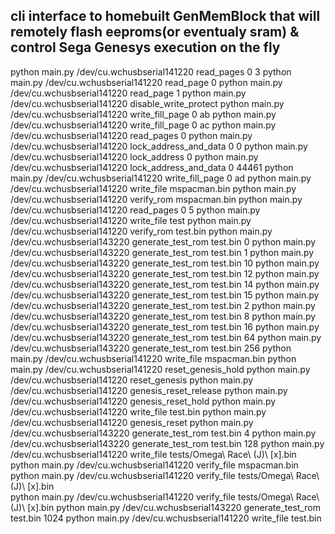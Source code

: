 ## cli interface to homebuilt GenMemBlock that will remotely flash eeproms(or eventualy sram) & control Sega Genesys execution on the fly

python main.py /dev/cu.wchusbserial141220 read_pages 0 3
python main.py /dev/cu.wchusbserial141220 read_page 0
python main.py /dev/cu.wchusbserial141220 read_page 1
python main.py /dev/cu.wchusbserial141220 disable_write_protect
python main.py /dev/cu.wchusbserial141220 write_fill_page 0 ab
python main.py /dev/cu.wchusbserial141220 write_fill_page 0 ac
python main.py /dev/cu.wchusbserial141220 read_pages 0 
python main.py /dev/cu.wchusbserial141220 lock_address_and_data 0 0
python main.py /dev/cu.wchusbserial141220 lock_address 0
python main.py /dev/cu.wchusbserial141220 lock_address_and_data 0 44461
python main.py /dev/cu.wchusbserial141220 write_fill_page 0 ad
python main.py /dev/cu.wchusbserial141220 write_file mspacman.bin 
python main.py /dev/cu.wchusbserial141220 verify_rom mspacman.bin 
python main.py /dev/cu.wchusbserial141220 read_pages 0 5
python main.py /dev/cu.wchusbserial141220 write_file test
python main.py /dev/cu.wchusbserial141220 verify_rom test.bin 
python main.py /dev/cu.wchusbserial143220 generate_test_rom test.bin 0
python main.py /dev/cu.wchusbserial143220 generate_test_rom test.bin 1
python main.py /dev/cu.wchusbserial143220 generate_test_rom test.bin 10
python main.py /dev/cu.wchusbserial143220 generate_test_rom test.bin 12
python main.py /dev/cu.wchusbserial143220 generate_test_rom test.bin 14
python main.py /dev/cu.wchusbserial143220 generate_test_rom test.bin 15
python main.py /dev/cu.wchusbserial143220 generate_test_rom test.bin 2
python main.py /dev/cu.wchusbserial143220 generate_test_rom test.bin 8
python main.py /dev/cu.wchusbserial143220 generate_test_rom test.bin 16
python main.py /dev/cu.wchusbserial143220 generate_test_rom test.bin 64
python main.py /dev/cu.wchusbserial143220 generate_test_rom test.bin 256
python main.py /dev/cu.wchusbserial141220 write_file mspacman.bin
python main.py /dev/cu.wchusbserial141220 reset_genesis_hold
python main.py /dev/cu.wchusbserial141220 reset_genesis
python main.py /dev/cu.wchusbserial141220 genesis_reset_release
python main.py /dev/cu.wchusbserial141220 genesis_reset_hold
python main.py /dev/cu.wchusbserial141220 write_file test.bin 
python main.py /dev/cu.wchusbserial141220 genesis_reset
python main.py /dev/cu.wchusbserial143220 generate_test_rom test.bin 4
python main.py /dev/cu.wchusbserial143220 generate_test_rom test.bin 128
python main.py /dev/cu.wchusbserial141220 write_file tests/Omega\ Race\ \(J\)\ \[x\].bin 
python main.py /dev/cu.wchusbserial141220 verify_file mspacman.bin
python main.py /dev/cu.wchusbserial141220 verify_file tests/Omega\ Race\ \(J\)\ \[x\].bin \
python main.py /dev/cu.wchusbserial141220 verify_file tests/Omega\ Race\ \(J\)\ \[x\].bin 
python main.py /dev/cu.wchusbserial143220 generate_test_rom test.bin 1024
python main.py /dev/cu.wchusbserial141220 write_file test.bin